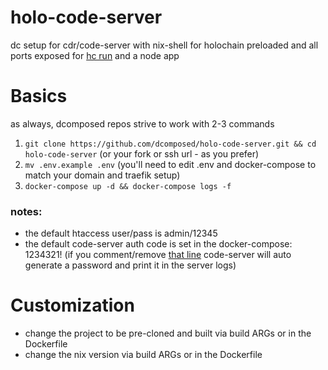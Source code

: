 # holo-code-server
dc setup for cdr/code-server with nix-shell for holochain preloaded and all ports exposed for [hc run](https://developer.holochain.org/docs/create-new-app/#run-a-testing-holochain-conductor) and a node app

# Basics
as always, dcomposed repos strive to work with 2-3 commands
1. `git clone https://github.com/dcomposed/holo-code-server.git && cd holo-code-server` (or your fork or ssh url - as you prefer)
2. `mv .env.example .env`  (you'll need to edit .env and docker-compose to match your domain and traefik setup)
3. `docker-compose up -d && docker-compose logs -f`

### notes:
* the default htaccess user/pass is admin/12345
* the default code-server auth code is set in the docker-compose: 1234321!  (if you comment/remove [that line](https://github.com/dcomposed/holo-code-server/blob/b6dfc62d948e4edf340e5ed50f257173f1deb4e6/docker-compose.yml#L24) code-server will auto generate a password and print it in the server logs)

# Customization
* change the project to be pre-cloned and built via build ARGs or in the Dockerfile
* change the nix version via build ARGs or in the Dockerfile
